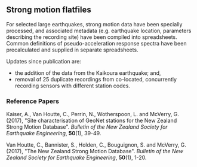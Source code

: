 ## Strong motion flatfiles

For selected large earthquakes, strong motion data have been specially processed, and associated metadata (e.g. earthquake location, parameters describing the recording site) have been compiled into spreadsheets. Common definitions of pseudo-acceleration response spectra have been precalculated and supplied in separate spreadsheets.

Updates since publication are:
- the addition of the data from the Kaikoura earthquake; and,
- removal of 25 duplicate recordings from co-located, concurrently recording sensors with different station codes.

### Reference Papers

Kaiser, A., Van Houtte, C., Perrin, N., Wotherspoon, L. and McVerry, G. (2017), "Site characterisation of GeoNet stations for the New Zealand Strong Motion Database".  *Bulletin of the New Zealand Society for Earthquake Engineering*, **50**(1), 39-49.

Van Houtte, C., Bannister, S., Holden, C., Bouguignon, S. and McVerry, G. (2017), "The New Zealand Strong Motion Database". *Bulletin of the New Zealand Society for Earthquake Engineering*, **50**(1), 1-20.

